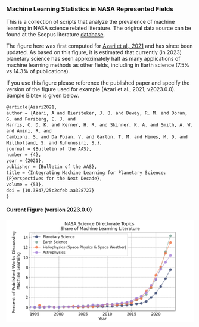 
### Machine Learning Statistics in NASA Represented Fields

This is a collection of scripts that analyze the prevalence of machine learning in NASA science related literature. The original data source can be found at the Scopus literature [database](https://www.scopus.com/home.uri).

The figure here was first computed for [Azari et al., 2021](https://baas.aas.org/pub/2021n4i128/release/1?readingCollection=7272e5bb) and has since been updated. As based on this figure, it is estimated that currently (in 2023) planetary science has seen approximately half as many applications of machine learning methods as other fields, including in Earth science (7.5% vs 14.3% of publications).

If you use this figure please reference the published paper and specify the version of the figure used for example (Azari et al., 2021, v2023.0.0). Sample Bibtex is given below.

```
@article{Azari2021,
author = {Azari, A and Biersteker, J. B. and Dewey, R. M. and Doran, G. and Forsberg, E. J. and
Harris, C. D. K. and Kerner, H. R. and Skinner, K. A. and Smith, A. W. and Amini, R. and
Cambioni, S. and Da Poian, V. and Garton, T. M. and Himes, M. D. and Millholland, S. and Ruhunusiri, S.},
journal = {Bulletin of the AAS},
number = {4},
year = {2021},
publisher = {Bulletin of the AAS},
title = {Integrating Machine Learning for Planetary Science: {P}erspectives for the Next Decade},
volume = {53},
doi = {10.3847/25c2cfeb.aa328727}
}
```

#### Current Figure (version 2023.0.0)

<img width="1500" alt="img1" src="./Figures/CurrentFig.png">
